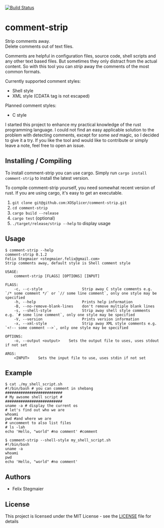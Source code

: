 [![Build Status](https://travis-ci.org/XOSplicer/comment-strip.svg?branch=master)](https://travis-ci.org/XOSplicer/comment-strip)

# comment-strip
Strip comments away.\
Delete comments out of text files.

Comments are helpful in configuration files, source code,
shell scripts and any other text based files.
But sometimes they only distract from the actual content.
So with this tool you can _strip_ away the comments of the most common formats.

Currently supported comment styles:
- Shell style
- XML style (CDATA tag is not escaped)

Planned comment styles:
- C style


I started this project to enhance my practical knowledge of the rust programming language.
I could not find an easy applicable solution to the problem with detecting comments,
except for some _sed_ magic, so I decided to give it a try.
If you like the tool and would like to contribute or simply leave a note,
feel free to open an issue.


## Installing / Compiling
To install comment-strip you can use cargo.
Simply run
`cargo install comment-strip`
to install the latest version.

To compile comment-strip yourself, you need somewhat recent version of rust.
If you are using cargo, it's easy to get an executable.
1. `git clone git@github.com:XOSplicer/comment-strip.git`
2. `cd comment-strip`
3. `cargo build --release`
4. `cargo test` (optional)
5. `./target/release/strip --help` to display usage

## Usage
```
$ comment-strip --help
comment-strip 0.1.2
Felix Stegmaier <stegmaier.felix@gmail.com>
Strip comments away, default style is Shell comment style

USAGE:
    comment-strip [FLAGS] [OPTIONS] [INPUT]

FLAGS:
    -c, --c-style                  Strip away C style comments e.g. `/* some comment */` or `// some line comment`, only one style may be specified
    -h, --help                     Prints help information
    -B, --no-remove-blank-lines    don't remove multiple blank lines
    -s, --shell-style              Strip away shell style comments e.g. `# some line comment`, only one style may be specified
    -V, --version                  Prints version information
    -x, --xml-style                Strip away XML style comments e.g. `<!-- some comment -->`, only one style may be specified

OPTIONS:
    -o, --output <output>    Sets the output file to uses, uses stdout if not set

ARGS:
    <INPUT>    Sets the input file to use, uses stdin if not set
```

## Example
```
$ cat ./my_shell_script.sh
#!/bin/bash # you can comment in shebang
##########################
# My awsome shell script #
##########################
uname -a # display the current os
# let's find out who we are
whoami
pwd #and where we are
# uncomment to also list files
# ls -lah
echo 'Hello, "world" #no comment' #comment

$ comment-strip --shell-style my_shell_script.sh
#!/bin/bash
uname -a
whoami
pwd
echo 'Hello, "world" #no comment'

```


## Authors
- Felix Stegmaier

## License
This project is licensed under the MIT License - see the [LICENSE](LICENSE) file for details
